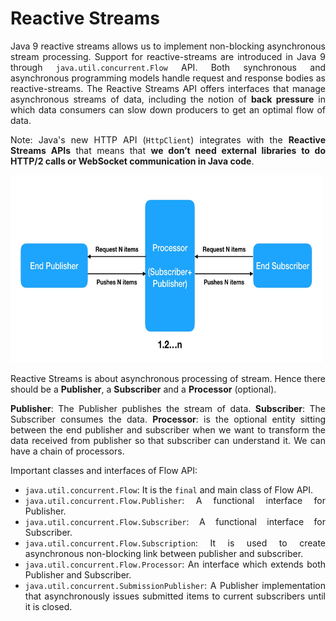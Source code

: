 # **Reactive Streams**

<div style="text-align: justify;">

Java 9 reactive streams allows us to implement non-blocking asynchronous stream processing. Support for reactive-streams are introduced in Java 9 through `java.util.concurrent.Flow` API. Both synchronous and asynchronous programming models handle request and response bodies as reactive-streams. The Reactive Streams API offers interfaces that manage asynchronous streams of data, including the notion of **back pressure** in which data consumers can slow down producers to get an optimal flow of data.

Note: Java's new HTTP API (`HttpClient`) integrates with the **Reactive Streams APIs** that means that **we don’t need external libraries to do HTTP/2 calls or WebSocket communication in Java code**.

<img src="https://github.com/srikanthkakumanu/DSA/blob/main/reactive/reactive_stream_flow.png" alt="Reactive Stream Flow" width="500" height="300"></img> </br>

Reactive Streams is about asynchronous processing of stream. Hence there should be a **Publisher**, a **Subscriber** and a **Processor** (optional).

**Publisher**: The Publisher publishes the stream of data.
**Subscriber**: The Subscriber consumes the data.
**Processor**: is the optional entity sitting between the end publisher and subscriber when we want to transform the data received from publisher so that subscriber can understand it. We can have a chain of processors.

Important classes and interfaces of Flow API:

- `java.util.concurrent.Flow`: It is the `final` and main class of Flow API.
- `java.util.concurrent.Flow.Publisher`: A functional interface for Publisher.
- `java.util.concurrent.Flow.Subscriber`: A functional interface for Subscriber.
- `java.util.concurrent.Flow.Subscription`: It is used to create asynchronous non-blocking link between publisher and subscriber.
- `java.util.concurrent.Flow.Processor`: An interface which extends both Publisher and Subscriber.
- `java.util.concurrent.SubmissionPublisher`: A Publisher implementation that asynchronously issues submitted items to current subscribers until it is closed.

</div>